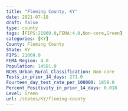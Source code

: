 ```yaml
---
title: "Fleming County, KY"
date: 2021-07-18
draft: false
type: county
tags: [FIPS:21069.0,FEMA:4.0,Non-core,Green]
categories: [KY]
County: Fleming County
State: KY
FIPS: 21069.0
FEMA_Region: 4.0
Population: 14581.0
NCHS_Urban_Rural_Classification: Non-core
Tests_in_prior_14_days: 271.0
Fourteen_day_test_rate_per_100000: 1859.0
Percent_Positivity_in_prior_14_days: 0.018
Level: Green
url: /states/KY/fleming-county
---
```



